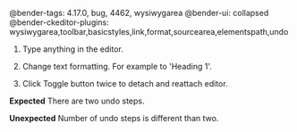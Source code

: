 @bender-tags: 4.17.0, bug, 4462, wysiwygarea
@bender-ui: collapsed
@bender-ckeditor-plugins: wysiwygarea,toolbar,basicstyles,link,format,sourcearea,elementspath,undo


1. Type anything in the editor.

2. Change text formatting. For example to 'Heading 1'.

3. Click Toggle button twice to detach and reattach editor.

**Expected** There are two undo steps.

**Unexpected** Number of undo steps is different than two.
